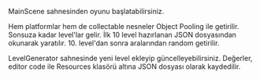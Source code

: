 MainScene sahnesinden oyunu başlatabilirsiniz. 

Hem platformlar hem de collectable nesneler Object Pooling ile getirilir. Sonsuza kadar level'lar gelir.
İlk 10 level hazırlanan JSON dosyasından okunarak yaratılır. 10. level'dan sonra aralarından random getirilir.

LevelGenerator sahnesinde yeni level ekleyip güncelleyebilirsiniz. Değerler, editor code ile Resources klasörü altına JSON dosyası olarak kaydedilir. 

